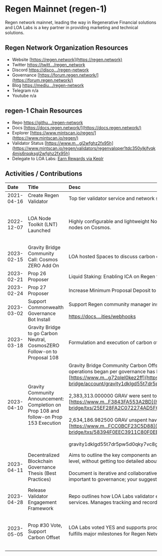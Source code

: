 # Regen Mainnet (regen-1)

Regen network mainnet, leading the way in Regenerative Financial solutions and LOA Labs is a key partner in providing marketing and technical solutions. 

## Regen Network Organization Resources

* Website [https://regen.network](https://regen.network)
* Twitter [https://twitt.../regen_network](https://twitter.com/regen_network)
* Discord [https://disco.../regen-network](https://discord.gg/regen-network)
* Governance [https://forum.regen.network/](https://forum.regen.network/)
* Blog [https://mediu.../regen-network](https://medium.com/regen-network)
* Telegram n/a
* Youtube n/a

## regen-1 Chain Resources

* Repo [https://githu.../regen-network](https://github.com/regen-network)
* Docs [https://docs.regen.network/](https://docs.regen.network/)
* Explorer [https://www.mintscan.io/regen/](https://www.mintscan.io/regen/)
* Validator Status [https://www.m...gl2wfghz2fx95h](https://www.mintscan.io/regen/validators/regenvaloper1tdc350ylkjfvqk4mjs6rqqksgl2wfghz2fx95h)
* Delegate to LOA Labs: [Earn Rewards via Keplr](https://wallet.keplr.app/chains/regen?modal=validator&chain=regen-1&validator_address=regenvaloper1tdc350ylkjfvqk4mjs6rqqksgl2wfghz2fx95h&referral=true)

## Activities / Contributions
| Date | Title | Desc | Link | Type |
| :----------- | :------------ | :-------------------------------- | :---- | :---- |
| 2021-04-16 | Create Regen Validator | Top tier validator service and network support.  | [https://www.m...gl2wfghz2fx95h](https://www.mintscan.io/regen/validators/regenvaloper1tdc350ylkjfvqk4mjs6rqqksgl2wfghz2fx95h) | INF-1 |
| 2022-12-07 | LOA Node Toolkit (LNT) Launched | Highly configurable and lightweight Nodejs toolkit for monitoring, governing, and financing validator nodes on Cosmos. | [https://githu...a-node-toolkit](https://github.com/LOA-Labs/loa-node-toolkit) | PGS-12, INF-5, PGS-14 |
| 2023-02-15 | Gravity Bridge Community Call: Cosmos ZERO Add On | LOA hosted Spaces to discuss carbon offset strategy.  | [https://twitt.../1MnGnprZgQyxO](https://twitter.com/i/spaces/1MnGnprZgQyxO) | MDI-19 |
| 2023-02-21 | Prop 26 Proposer | Liquid Staking: Enabling ICA on Regen for Quicksilver | [https://www.m...n/proposals/26](https://www.mintscan.io/regen/proposals/26) | PGS-11 |
| 2023-02-24 | Prop 27 Proposer | Increase Minimum Proposal Deposit to Prevent Spam Attacks | [https://www.m...n/proposals/27](https://www.mintscan.io/regen/proposals/27) | GOV-6 |
| 2023-03-02 | Support Commonwealth Governance Bot Install | Support Regen community manager install commonwealth bot. Bot live! <br><br>[https://docs....ities/webhooks](https://docs.commonwealth.im/commonwealth/for-admins-and-mods/capabilities/webhooks) | [https://disco...38318537244773](https://discord.com/channels/684494798358315010/1036438318537244773) | GOV-6 |
| 2023-03-18 | Gravity Bridge to go Carbon Neutral, CosmosZERO Follow-on to Proposal 108 | Formulation and execution of carbon offset strategy for Gravity Bridge blockchain operations.  | [https://www.m.../proposals/153](https://www.mintscan.io/gravity-bridge/proposals/153) | GOV-6 |
| 2023-04-10 | Gravity Community Announcement: Completion on Prop 108 and follow-on Prop 153 Execution | Gravity Bridge Community Carbon Offsets purchase of 8362.5 NCT for all historical emissions since operations began per governance has been completed by multisig account [https://www.m...g72plel0kez2ff](https://www.mintscan.io/gravity-bridge/account/gravity1dklgd55t7dr5pw5d0qky7vc8g72plel0kez2ff)<br><br>2,383,313.000000 GRAV were sent to RND, PBC wallet in a 12-month vested state.<br>[https://www.m...F3843FA553A2BD](https://www.mintscan.io/gravity-bridge/txs/25EF28FA2C072274AD5F6D1FC2C8555E7ABEDC9795AFD8D0C7F3843FA553A2BD)<br><br>2,634,186.982500 GRAV unspent have been returned to community pool.<br>[https://www.m...FCC0BCF23C5D88](https://www.mintscan.io/gravity-bridge/txs/58394F0EEC3911C80F0EBD8AA81AFA35296FE37B635718404BFCC0BCF23C5D88)<br><br>gravity1dklgd55t7dr5pw5d0qky7vc8g72plel0kez2ff account now has a perfectly 0.00 balance. | [https://disco...27120893710397](https://discord.com/channels/881943007115497553/921207222904717333/1095127120893710397) | GOV-6, PGS-12 |
| 2023-04-11 | Decentralized Blockchain Governance Thesis (Best Practices) | Aims to outline the key components and best practices in blockchain governance, at mid-to-high level, without getting too detailed about specifics which may vary from one community to the next.<br><br>Document is iterative and collaborative; it covers a non-exhaustive list of components that are important to governance; your suggestions and contributions are welcome. | [https://gov.vs.loalabs.io/](https://gov.vs.loalabs.io/) | GOV-9, GOV-6, PGS-12 |
| 2023-04-28 | Release Validator Engagement Framework | Repo outlines how LOA Labs validator engages with each chain and logs of delivered goods and services. Manages tracking and records of events.  | [https://githu...ment-Framework](https://github.com/LOA-Labs/Validator-Engagement-Framework) | PGS-12 |
| 2023-05-05 | Prop #30 Vote, Support Carbon Offset | LOA Labs voted YES and supports proceeding with carbon offsetting through NCT credits, which fulfills major milestones for Regen Network's value proposition for planetary regeneration. 🌎💚 | [https://www.m...eight=10503961](https://www.mintscan.io/regen/txs/7AD6458309DC94916492AD1FAE27C8991C187466BEDF79A9B7D0A3DAA46080B7?height=10503961) | GOV-6, GOV-8, PGS-11 |